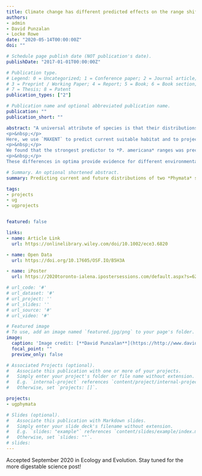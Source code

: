 ```yaml
---
title: Climate change has different predicted effects on the range shifts of two hybridising ambush bug (Phymata) species
authors:
- admin
- David Punzalan
- Locke Rowe
date: "2020-05-14T00:00:00Z"
doi: ""

# Schedule page publish date (NOT publication's date).
publishDate: "2017-01-01T00:00:00Z"

# Publication type.
# Legend: 0 = Uncategorized; 1 = Conference paper; 2 = Journal article;
# 3 = Preprint / Working Paper; 4 = Report; 5 = Book; 6 = Book section;
# 7 = Thesis; 8 = Patent
publication_types: ["2"]

# Publication name and optional abbreviated publication name.
publication: ""
publication_short: ""

abstract: "A universal attribute of species is that their distributions are limited by numerous factors that may be difficult to quantify. Furthermore, climate change-induced range shifts have been reported in many taxa, and understanding the implications of these shifts remains a priority and a challenge. One approach is to employ species distribution models which correlates species presence data with a set of predictor variables.
<p>&nbsp;</p>
Here, we use `MAXENT` to predict current suitable habitat and to project future distributions of two closely related *Phymata* species in light of anthropogenic climate change. Using species occurrence data from museum databases and environmental data from WorldClim, we identified environmental variables maintaining the distribution of *Phymata americana* and *Phymata pennsylvanica*, and created binary suitability maps of current distributions for both species on ArcMap. We then predicted future distributions using the same environmental variables under different Representative Concentration Pathways (RCP), created binary suitability maps for future distributions, and calculated the degree of overlap between the two species.
<p>&nbsp;</p>
We found that the strongest predictor to *P. americana* ranges was precipitation seasonality, while precipitation of the driest quarter and mean temperature of the coldest quarter were strong predictors of *P. pennsylvanica* ranges. Future ranges for *P. americana* are predicted to increase northwestward and southward at higher CO2 concentrations. Suitable ranges for *P. pennsylvanica* are initially predicted to increase, but eventually decrease with slight fluctuations around range edges. There is an increase in overlapping ranges in all future predictions.
<p>&nbsp;</p>
These differences in optima provide evidence for different environmental requirements for *P. americana* and *P. pennsylvanica*, accounting for their distinct ranges. Because these species are ecologically similar and can hybridize, climate change has potentially important eco-evolutionary ramifications. Overall our results are consistent with effects of climate change that is highly variable across species, geographic regions and over time."

# Summary. An optional shortened abstract.
summary: Predicting current and future distributions of two *Phymata* species in North America using `Maxent`.

tags:
- projects
- ug
- ugprojects


featured: false

links:
- name: Article Link
  url: https://onlinelibrary.wiley.com/doi/10.1002/ece3.6820

- name: Open Data
  url: https://doi.org/10.17605/OSF.IO/B5H3A

- name: iPoster
  url: https://2020toronto-ialena.ipostersessions.com/default.aspx?s=62-71-43-36-EE-35-05-B9-DB-A8-AC-79-F4-6E-2B-8B&guestview=true

# url_code: '#'
# url_dataset: '#'
# url_project: ''
# url_slides: ''
# url_source: '#'
# url_video: '#'

# Featured image
# To use, add an image named `featured.jpg/png` to your page's folder. 
image:
  caption: 'Image credit: [**David Punzalan**](https://http://www.davidpunzalan.com/)'
  focal_point: ""
  preview_only: false

# Associated Projects (optional).
#   Associate this publication with one or more of your projects.
#   Simply enter your project's folder or file name without extension.
#   E.g. `internal-project` references `content/project/internal-project/index.md`.
#   Otherwise, set `projects: []`.

projects:
- ugphymata

# Slides (optional).
#   Associate this publication with Markdown slides.
#   Simply enter your slide deck's filename without extension.
#   E.g. `slides: "example"` references `content/slides/example/index.md`.
#   Otherwise, set `slides: ""`.
# slides:
---
```


Accepted September 2020 in Ecology and Evolution. Stay tuned for the more digestable science post!

